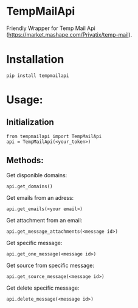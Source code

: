 # TempMailApi

Friendly Wrapper for Temp Mail Api (https://market.mashape.com/Privatix/temp-mail).

# Installation

`pip install tempmailapi`
# Usage:
## Initialization
``` 
from tempmailapi import TempMailApi
api = TempMailApi(<your_token>)
```

## Methods:
Get disponible domains:
```
api.get_domains()
```


Get emails from an adress:
```
api.get_emails(<your email>)
```

Get attachment from an email:
```
api.get_message_attachments(<message id>)
```

Get specific message:
```
api.get_one_message(<message id>)
```

Get source from specific message:
```
api.get_source_message(<message id>)
```

Get delete specific message:
```
api.delete_message(<message id>)
```


